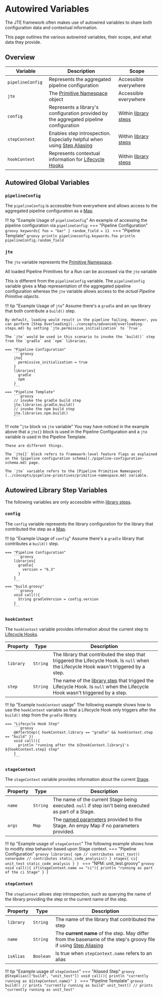 # Autowired Variables

The JTE framework often makes use of autowired variables to share both configuration data and contextual information.

This page outlines the various autowired variables, their scope, and what data they provide.

## Overview

| Variable <img width=75>    | Description                                                                                                                 | Scope <img width=200>                                                    |
|----------------------------|-----------------------------------------------------------------------------------------------------------------------------|--------------------------------------------------------------------------|
| `pipelineConfig`           | Represents the aggregated pipeline configuration                                                                            | Accessible everywhere                                                    |
| `jte`                      | The [Primitive Namespace](../concepts/pipeline-primitives/primitive-namespace.md) object                                    | Accessible everywhere                                                    |
| `config`                   | Represents a library's configuration provided by the aggregated pipeline configuration                                      | Within [library steps](../concepts/library-development/library-steps.md) |
| `stepContext`              | Enables step introspection. Especially helpful when using [Step Aliasing](../concepts/library-development/step-aliasing.md) | Within [library steps](../concepts/library-development/library-steps.md) |
| `hookContext`              | Represents contextual information for [Lifecycle Hooks](../concepts/library-development/lifecycle-hooks.md)                 | Within [library steps](../concepts/library-development/library-steps.md) |

## Autowired Global Variables

### `pipelineConfig`

The `pipelineConfig` is accessible from everywhere and allows access to the aggregated pipeline configuration as a [Map](https://docs.groovy-lang.org/latest/html/groovy-jdk/java/util/Map.html).

!!! tip "Example Usage of `pipelineConfig`"
    An example of accessing the pipeline configuration via `pipelineConfig`:
    === "Pipeline Configuration"
        ```groovy
        keywords{
          foo = "bar"
        }
        random_field = 11
        ```
    === "Pipeline Template"
        ```groovy
        println pipelineconfig.keywords.foo
        println pipelineConfig.random_field
        ```

### `jte`

The `jte` variable represents the [Primitive Namespace](../concepts/pipeline-primitives/primitive-namespace.md).

All loaded Pipeline Primitives for a Run can be accessed via the `jte` variable

This is different from the `pipelineConfig` variable. The `pipelineConfig` variable gives a Map representation of the aggregated pipeline configuration whereas the `jte` variable allows access to the *actual Pipeline Primitive objects*.

!!! tip "Example Usage of `jte`"
    Assume there's a `gradle` and an `npm` library that both contribute a `build()` step.

    By default, loading would result in the pipeline failing. However, you can perform [Step Overloading](../concepts/advanced/overloading-steps.md) by setting `jte.permissive_initialization` to `True`. 

    The `jte` would be used in this scenario to invoke the `build()` step from the `gradle` and `npm` libraries. 
    
    === "Pipeline Configuration"
        ```groovy
        jte{
          permissive_initialization = true
        }
        libraries{
          gradle
          npm
        }
        ```
    === "Pipeline Template"
        ```groovy
        // invoke the gradle build step
        jte.libraries.gradle.build()
        // invoke the npm build step
        jte.libraries.npm.build()
        ```

!!! note "`jte` block vs `jte` variable"
    You may have noticed in the example above that a `jte{}` block is used in the Pipeline Configuration and a `jte` variable is used in the Pipeline Template. 

    These are different things. 

    The `jte{}` block refers to framework-level feature flags as explained on the [pipeline configuration schema](./pipeline-configuration-schema.md) page.

    The `jte` variable refers to the [Pipeline Primitive Namespace](../concepts/pipeline-primitives/primitive-namespace.md) variable. 

## Autowired Library Step Variables

The following variables are only accessible within [library steps](../concepts/library-development/library-steps.md).

### `config`

The `config` variable represents the library configuration for the library that contributed the step as a [Map](https://docs.groovy-lang.org/latest/html/groovy-jdk/java/util/Map.html).

!!! tip "Example Usage of `config`"
    Assume there's a `gradle` library that contributes a `build()` step.

    === "Pipeline Configuration"
        ```groovy
        libraries{
          gradle{
            version = "6.3"
          }
        }
        ```
    === "build.groovy"
        ```groovy
        void call(){
          String gradleVersion = config.version
        }
        ```

### `hookContext`

The `hookContext` variable provides information about the current step to [Lifecycle Hooks](../concepts/library-development/lifecycle-hooks.md).

| Property  | Type     | Description                                                                                                                                                                     |
|-----------|----------|---------------------------------------------------------------------------------------------------------------------------------------------------------------------------------|
| `library` | `String` | The library that contributed the step that triggered the Lifecycle Hook. Is `null` when the Lifecycle Hook wasn't triggered by a step.                                          |
| `step`    | `String` | The name of the [library step](../concepts/library-development/library-steps.md) that trigged the Lifecycle Hook. Is `null` when the Lifecycle Hook wasn't triggered by a step. |

!!! tip "Example `hookContext` usage"
    The following example shows how to use the `hookContext` variable so that a Lifecycle Hook only triggers after the `build()` step from the `gradle` library.

    === "Lifecycle Hook Step"
        ```groovy
        @AfterStep({ hookContext.library == "gradle" && hookContext.step == "build" })
        void call(){
          println "running after the ${hookContext.library}'s ${hookContext.step} step"
        }
        ```

### `stageContext`

The `stageContext` variable provides information about the current [Stage](../concepts/pipeline-primitives/stages.md).

| Property | Type   | Description                                                                                                                                                                     |
|----------|--------|---------------------------------------------------------------------------------------------------------------------------------------------------------------------------------|
| `name` | `String` | The name of the current Stage being executed. `null` if step isn't being executed as part of a Stage.                                                                           |
| `args` | `Map`    | The [named parameters](http://docs.groovy-lang.org/docs/groovy-2.5.0-beta-1/html/documentation/#_named_arguments) provided to the Stage. An empy Map if no parameters provided. |

!!! tip "Example usage of `stageContext`"
    The following example shows how to modify step behavior based upon Stage context.
    === "Pipeline Configuration"
        ```groovy
        libraries{
          npm // contributes unit_test()
          sonarqube // contributes static_code_analysis()
        }
        stages{
          ci{
            unit_test
            static_code_analysis
          }
        }
        ```
    === "NPM: unit_test.groovy"
        ```groovy
        void call(){
          if(stageContext.name == "ci"){
            println "running as part of the ci Stage"
          }
        }
        ```

### `stepContext`

The `stepContext` allows step introspection, such as querying the name of the library providing the step or the current name of the step.

| Property  | Type      | Description                                                                                                                                                         |
|-----------|-----------|---------------------------------------------------------------------------------------------------------------------------------------------------------------------|
| `library` | `String`  | The name of the library that contributed the step                                                                                                                   |
| `name`    | `String`  | The **current name** of the step. May differ from the basename of the step's groovy file if using [Step Aliasing](../concepts/library-development/step-aliasing.md) |
| `isAlias` | `Boolean` | Is true when `stepContext.name` refers to an alias                                                                                                                  |

!!! tip "Example usage of `stepContext`"
    === "Aliased Step"
        ```groovy
        @StepAlias(["build", "unit_test"])
        void call(){
          println "currently running as ${stepContext.name}"
        }
        ```
    === "Pipeline Template"
        ```groovy
        build() // prints "currently running as build"
        unit_test() // prints "currently running as unit_test"
        ```
